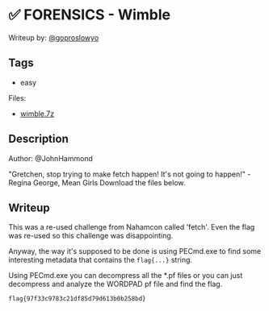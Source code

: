 # ✅ FORENSICS - Wimble

Writeup by: [@goproslowyo](https://github.com/goproslowyo)

## Tags

- easy

Files:

- [wimble.7z](./wimble.7z)

## Description

Author: @JohnHammond

"Gretchen, stop trying to make fetch happen! It's not going to happen!" - Regina George, Mean Girls  Download the files below.

## Writeup

This was a re-used challenge from Nahamcon called 'fetch'. Even the flag was re-used so this challenge was disappointing.

Anyway, the way it's supposed to be done is using PECmd.exe to find some interesting metadata that contains the `flag{...}` string.

Using PECmd.exe you can decompress all the *.pf files or you can just decompress and analyze the WORDPAD pf file and find the flag.

`flag{97f33c9783c21df85d79d613b0b258bd}`
